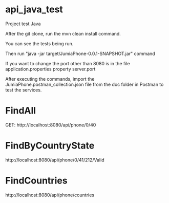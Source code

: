 # api_java_test
Project test Java

After the git clone, run the mvn clean install command.

You can see the tests being run.

Then run "java -jar target/JumiaPhone-0.0.1-SNAPSHOT.jar"  command

If you want to change the port other than 8080 is in the file application.properties property server.port

After executing the commands, import the JumiaPhone.postman_collection.json file from the doc folder in Postman to test the services.

# FindAll
GET: http://localhost:8080/api/phone/0/40

# FindByCountryState
http://localhost:8080/api/phone/0/41/212/Valid

# FindCountries
http://localhost:8080/api/phone/countries

